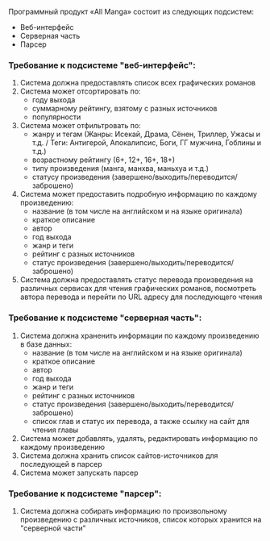 Программный продукт «All Manga» состоит из следующих подсистем:
- Веб-интерфейс
- Серверная часть
- Парсер
### Требование к подсистеме "веб-интерфейс":
1. Система должна предоставлять список всех графических романов
2. Система может отсортировать по:
	- году выхода
	- суммарному рейтингу, взятому с разных источников
	- популярности
3. Система может отфильтровать по: 
	 - жанру и тегам (Жанры: Исекай, Драма, Сёнен, Триллер, Ужасы и т.д. / Теги: Антигерой, Апокалипсис, Боги, ГГ мужчина, Гоблины и т.д.)
	 - возрастному рейтингу (6+, 12+, 16+, 18+)
	 - типу произведения (манга, манхва, маньхуа и т.д.)
	 - статусу произведения (завершено/выходить/переводится/заброшено)
4. Система может предоставить подробную информацию по каждому произведению:
	- название (в том числе на английском и на языке оригинала)
	- краткое описание
	- автор
	- год выхода
	- жанр и теги
	- рейтинг с разных источников
	- статус произведения (завершено/выходить/переводится/заброшено)
5. Система должна предоставлять статус перевода произведения на различных сервисах для чтения графических романов, посмотреть автора перевода и перейти по URL адресу для последующего чтения

### Требование к подсистеме "серверная часть":
1. Система должна храненить информации по каждому произведению в базе данных:
	- название (в том числе на английском и на языке оригинала)
	- краткое описание
	- автор
	- год выхода
	- жанр и теги
	- рейтинг с разных источников
	- статус произведения (завершено/выходить/переводится/заброшено)
	- список глав и статус их перевода, а также ссылку на сайт для чтения главы
2. Система может добавлять, удалять, редактировать информацию по каждому произведению
3. Система должна хранить список сайтов-источников для последующей в парсер
4. Система может запускать парсер

### Требование к подсистеме "парсер":
1. Система должна собирать информацию по произвольному произведению с различных источников, список которых хранится на "серверной части"
